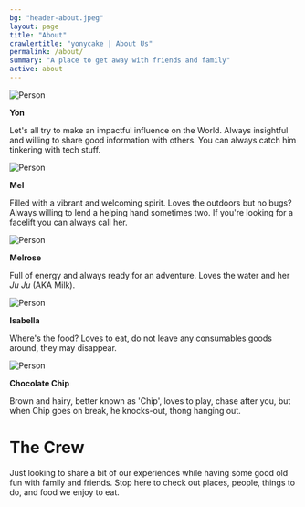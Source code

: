 ```yaml
---
bg: "header-about.jpeg"
layout: page
title: "About"
crawlertitle: "yonycake | About Us"
permalink: /about/
summary: "A place to get away with friends and family"
active: about
---
```



<div class="info-card" style="padding-top:0;"> 
    <div class="avatar"><img src="{{ site.images }}/yon.png" alt="Person"></div> 
    <div class="wrap">
        <p class="title"><strong>Yon</strong></p>
        <p>Let's all try to make an impactful influence on the World. Always insightful and willing to share good information with others. You can always catch him tinkering with tech stuff.</p>
    </div>
</div> 

<div class="info-card">
    <div class="avatar"><img src="{{ site.images }}/mel.png" alt="Person"></div>
    <div class="wrap">
        <p class="title"><strong>Mel</strong></p>
        <p>Filled with a vibrant and welcoming spirit. Loves the outdoors but no bugs? Always willing to lend a helping hand sometimes two. If you're looking for a facelift you can always call her.</p>
    </div>
</div> 

<div class="info-card">
    <div class="avatar"><img src="{{ site.images }}/melrose.png" alt="Person"></div>
    <div class="wrap">
        <p class="title"><strong>Melrose</strong></p>
        <p>Full of energy and always ready for an adventure. Loves the water and her <em>Ju Ju</em> (AKA Milk).</p>
    </div>
</div> 

<div class="info-card">
    <div class="avatar"><img src="{{ site.images }}/isa.png" alt="Person"></div>
    <div class="wrap">
        <p class="title"><strong>Isabella</strong></p>
        <p>Where's the food? Loves to eat, do not leave any consumables goods around, they may disappear.</p>
    </div>
</div> 

<div class="info-card last">
    <div class="avatar"><img src="{{ site.images }}/chip.png" alt="Person"></div>
    <div class="wrap">
        <p class="title"><strong>Chocolate Chip</strong></p>
        <p>Brown and hairy, better known as 'Chip', loves to play, chase after you, but when Chip goes on break, he knocks-out, thong hanging out.</p>
    </div>
</div> 

# The Crew

Just looking to share a bit of our experiences while having some good old fun with family and friends. Stop here to check out places, people, things to do, and food we enjoy to eat.

<!--You can find the source code for Jekyll at
{{site.github_username}} /
[jekyll](https://github.com/jekyll/jekyll)-->
